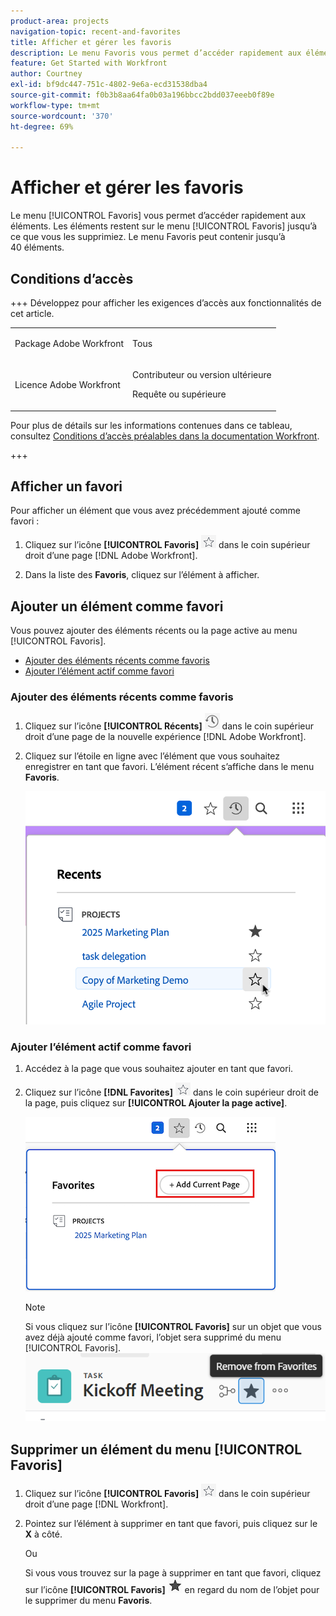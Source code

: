 ```yaml
---
product-area: projects
navigation-topic: recent-and-favorites
title: Afficher et gérer les favoris
description: Le menu Favoris vous permet d’accéder rapidement aux éléments. Les éléments restent dans le menu Favoris jusqu’à ce que vous les supprimiez. Le menu Favoris peut contenir jusqu’à 40 éléments.
feature: Get Started with Workfront
author: Courtney
exl-id: bf9dc447-751c-4802-9e6a-ecd31538dba4
source-git-commit: f0b3b8aa64fa0b03a196bbcc2bdd037eeeb0f89e
workflow-type: tm+mt
source-wordcount: '370'
ht-degree: 69%

---
```


# Afficher et gérer les favoris

<!-- Audited: 5/2025 -->

Le menu [!UICONTROL Favoris] vous permet d’accéder rapidement aux éléments. Les éléments restent sur le menu [!UICONTROL Favoris] jusqu’à ce que vous les supprimiez. Le menu Favoris peut contenir jusqu’à 40 éléments.

## Conditions d’accès

+++ Développez pour afficher les exigences d’accès aux fonctionnalités de cet article.

<table style="table-layout:auto"> 
 <col> 
 </col> 
 <col> 
 </col> 
 <tbody> 
  <tr> 
   <td role="rowheader">Package Adobe Workfront</td> 
   <td> <p>Tous</p> </td> 
  </tr> 
  <tr> 
   <td role="rowheader">Licence Adobe Workfront</td> 
   <td> <p>
      <p>Contributeur ou version ultérieure<p>
      <p>Requête ou supérieure</td> 
  </tr> 
 </tbody> 
</table>

Pour plus de détails sur les informations contenues dans ce tableau, consultez [Conditions d’accès préalables dans la documentation Workfront](/help/quicksilver/administration-and-setup/add-users/access-levels-and-object-permissions/access-level-requirements-in-documentation.md).

+++

## Afficher un favori

Pour afficher un élément que vous avez précédemment ajouté comme favori :

1. Cliquez sur l’icône **[!UICONTROL Favoris]** ![Icône Favoris](assets/favorites-icon.png) dans le coin supérieur droit d’une page [!DNL Adobe Workfront].

1. Dans la liste des **Favoris**, cliquez sur l’élément à afficher.

## Ajouter un élément comme favori

Vous pouvez ajouter des éléments récents ou la page active au menu [!UICONTROL Favoris].

* [Ajouter des éléments récents comme favoris](#add-recent-items-as-a-favorite)
* [Ajouter l’élément actif comme favori](#add-the-current-item-as-a-favorite)

### Ajouter des éléments récents comme favoris

1. Cliquez sur l’icône **[!UICONTROL Récents]** ![Icône Récents](assets/recents-icon-40x43.png) dans le coin supérieur droit d’une page de la nouvelle expérience [!DNL Adobe Workfront].
1. Cliquez sur l’étoile en ligne avec l’élément que vous souhaitez enregistrer en tant que favori. L’élément récent s’affiche dans le menu **Favoris**.

   ![Ajouter un élément récent comme favori](assets/recents-section.png)

### Ajouter l’élément actif comme favori

1. Accédez à la page que vous souhaitez ajouter en tant que favori.
1. Cliquez sur l’icône **[!DNL Favorites]** ![Favoris](assets/favorites-icon.png) dans le coin supérieur droit de la page, puis cliquez sur **[!UICONTROL Ajouter la page active]**.

   ![Ajouter la page active aux favoris](assets/add-current-page.png)

   >[!NOTE]
   >
   >Si vous cliquez sur l’icône **[!UICONTROL Favoris]** sur un objet que vous avez déjà ajouté comme favori, l’objet sera supprimé du menu [!UICONTROL Favoris].\
   >![Supprimer des favoris](assets/nwe-remove-from-favorites-350x52.png)

## Supprimer un élément du menu [!UICONTROL Favoris]

1. Cliquez sur l’icône **[!UICONTROL Favoris]** ![Icône Favoris](assets/favorites-icon.png) dans le coin supérieur droit d’une page [!DNL Workfront].

1. Pointez sur l’élément à supprimer en tant que favori, puis cliquez sur le **X** à côté.

   Ou

   Si vous vous trouvez sur la page à supprimer en tant que favori, cliquez sur l’icône **[!UICONTROL Favoris]** ![Icône Favoris](assets/remove-favorite-icon.png) en regard du nom de l’objet pour le supprimer du menu **Favoris**.
